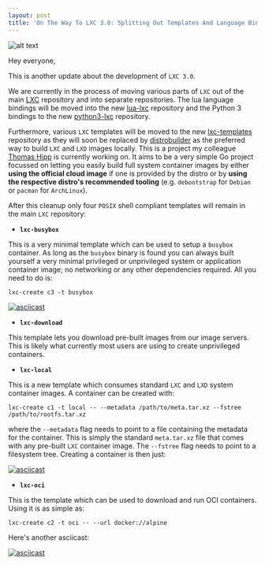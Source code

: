 ```yaml
---
layout: post
title: 'On The Way To LXC 3.0: Splitting Out Templates And Language Bindings'
---
```


![alt text](https://linuxcontainers.org/static/img/containers.png)

Hey everyone,

This is another update about the development of `LXC 3.0`.

We are currently in the process of moving various parts of `LXC` out of the
main [LXC](https://github.com/lxc/lxc) repository and into separate
repositories. The lua language bindings will be moved into the new
[lua-lxc](https://github.com/lxc/lua-lxc) repository and the Python 3 bindings
to the new [python3-lxc](https://github.com/lxc/python3-lxc) repository.

Furthermore, various `LXC` templates will be moved to the new
[lxc-templates](https://github.com/lxc/lxc-templates) repository as they will
soon be replaced by [distrobuilder](https://github.com/lxc/distrobuilder) as
the preferred way to build `LXC` and `LXD` images locally.
This is a project my colleague [Thomas Hipp](https://github.com/monstermunchkin)
is currently working on. It aims to be a very simple Go project focussed on
letting you easily build full system container images by either **using the
official cloud image** if one is provided by the distro or by **using the
respective distro's recommended tooling** (e.g. `debootstrap` for `Debian` or
`pacman` for `ArchLinux`).

After this cleanup only four `POSIX` shell compliant templates will remain in
the main `LXC` repository:

- **`lxc-busybox`**

This is a very minimal template which can be used to setup a `busybox`
container. As long as the `busybox` binary is found you can always built
yourself a very minimal privileged or unprivileged system or application
container image; no networking or any other dependencies required. All you need
to do is:
```
lxc-create c3 -t busybox
```

[![asciicast](https://asciinema.org/a/165788.png)](https://asciinema.org/a/165788)

- **`lxc-download`**

This template lets you download pre-built images from our image servers. This
is likely what currently most users are using to create unprivileged
containers.

- **`lxc-local`**

This is a new template which consumes standard `LXC` and `LXD` system
container images. A container can be created with:
```
lxc-create c1 -t local -- --metadata /path/to/meta.tar.xz --fstree /path/to/rootfs.tar.xz
```

where the `--metadata` flag needs to point to a file containing the metadata
for the container. This is simply the standard `meta.tar.xz` file that comes
with any pre-built `LXC` container image. The `--fstree` flag needs to point to
a filesystem tree. Creating a container is then just:

[![asciicast](https://asciinema.org/a/165783.png)](https://asciinema.org/a/165783)

- **`lxc-oci`**

This is the template which can be used to download and run OCI containers.
Using it is as simple as:
```
lxc-create c2 -t oci -- --url docker://alpine
```
Here's another asciicast:

[![asciicast](https://asciinema.org/a/165784.png)](https://asciinema.org/a/165784)


